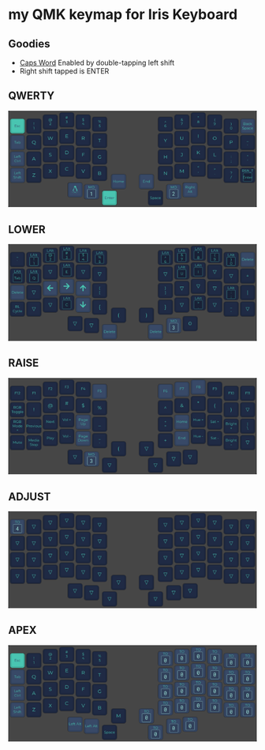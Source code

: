 # my QMK keymap for Iris Keyboard
 
## Goodies

- [Caps Word](https://docs.qmk.fm/#/feature_caps_word?id=caps-word) Enabled by double-tapping left shift
- Right shift tapped is ENTER

## QWERTY

![layer 0](resources/layer_0.png)

## LOWER

![layer 1](resources/layer_1.png)

## RAISE

![layer 2](resources/layer_2.png)

## ADJUST

![layer 3](resources/layer_3.png)

## APEX

![layer 4](resources/layer_4.png)
